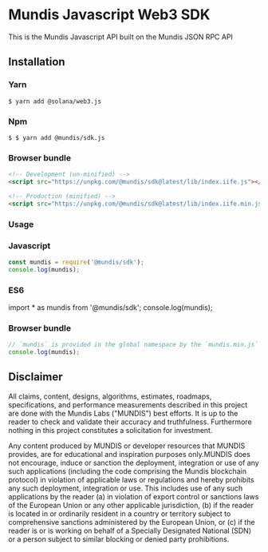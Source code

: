 # Mundis Javascript Web3 SDK

This is the Mundis Javascript API built on the Mundis JSON RPC API

## Installation

### Yarn

```
$ yarn add @solana/web3.js
```

### Npm

```
$ $ yarn add @mundis/sdk.js
```

### Browser bundle

```html
<!-- Development (un-minified) -->
<script src="https://unpkg.com/@mundis/sdk@latest/lib/index.iife.js"></script>

<!-- Production (minified) -->
<script src="https://unpkg.com/@mundis/sdk@latest/lib/index.iife.min.js"></script>
```

### Usage

### Javascript

```js
const mundis = require('@mundis/sdk');
console.log(mundis);
```

### ES6

import * as mundis from '@mundis/sdk';
console.log(mundis);


### Browser bundle

```js
// `mundis` is provided in the global namespace by the `mundis.min.js` script bundle.
console.log(mundis);

```

## Disclaimer

All claims, content, designs, algorithms, estimates, roadmaps,
specifications, and performance measurements described in this project
are done with the Mundis Labs ("MUNDIS") best efforts. It is up to
the reader to check and validate their accuracy and truthfulness.
Furthermore nothing in this project constitutes a solicitation for
investment.

Any content produced by MUNDIS or developer resources that MUNDIS provides, are
for educational and inspiration purposes only.MUNDIS does not encourage,
induce or sanction the deployment, integration or use of any such
applications (including the code comprising the Mundis blockchain
protocol) in violation of applicable laws or regulations and hereby
prohibits any such deployment, integration or use. This includes use of
any such applications by the reader (a) in violation of export control
or sanctions laws of the European Union or any other applicable
jurisdiction, (b) if the reader is located in or ordinarily resident in
a country or territory subject to comprehensive sanctions administered
by the European Union, or (c) if the reader is or is working on behalf of a
Specially Designated National (SDN) or a person subject to similar blocking
or denied party prohibitions.

